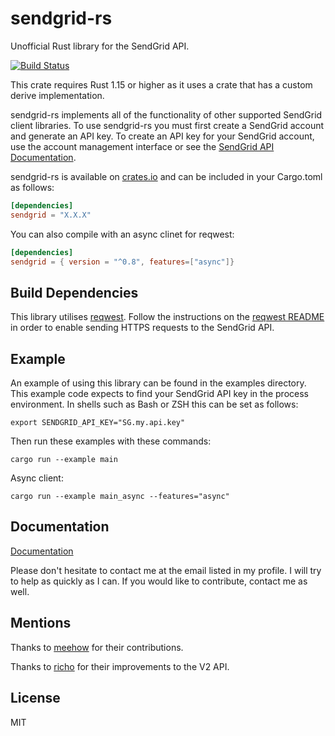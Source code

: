 # sendgrid-rs
Unofficial Rust library for the SendGrid API.

[![Build Status](https://travis-ci.org/gsquire/sendgrid-rs.svg?branch=master)](https://travis-ci.org/gsquire/sendgrid-rs)

This crate requires Rust 1.15 or higher as it uses a crate that has a custom derive implementation.

sendgrid-rs implements all of the functionality of other supported SendGrid client libraries.
To use sendgrid-rs you must first create a SendGrid account and generate an API key. To create an API
key for your SendGrid account, use the account management interface or see the
[SendGrid API Documentation](https://sendgrid.com/docs/API_Reference/Web_API_v3/API_Keys/index.html).

sendgrid-rs is available on [crates.io](https://crates.io/crates/sendgrid) and can be included in your Cargo.toml as follows:

```toml
[dependencies]
sendgrid = "X.X.X"
```

You can also compile with an async clinet for reqwest:
```toml
[dependencies]
sendgrid = { version = "^0.8", features=["async"]}
```

## Build Dependencies
This library utilises [reqwest](https://crates.io/crates/reqwest). Follow the instructions on the
[reqwest README](https://github.com/seanmonstar/reqwest#requirements) in order to enable sending HTTPS
requests to the SendGrid API.

## Example
An example of using this library can be found in the examples directory. This example code expects to
find your SendGrid API key in the process environment. In shells such as Bash or ZSH this can be set as follows:

```shell
export SENDGRID_API_KEY="SG.my.api.key"
```

Then run these examples with these commands:
```shell
cargo run --example main
```

Async client:
```shell
cargo run --example main_async --features="async"
```


## Documentation
[Documentation](https://docs.rs/sendgrid)

Please don't hesitate to contact me at the email listed in my profile. I will
try to help as quickly as I can. If you would like to contribute, contact me
as well.

## Mentions
Thanks to [meehow](https://github.com/meehow) for their contributions.

Thanks to [richo](https://github.com/richo) for their improvements to the V2 API.

## License
MIT
